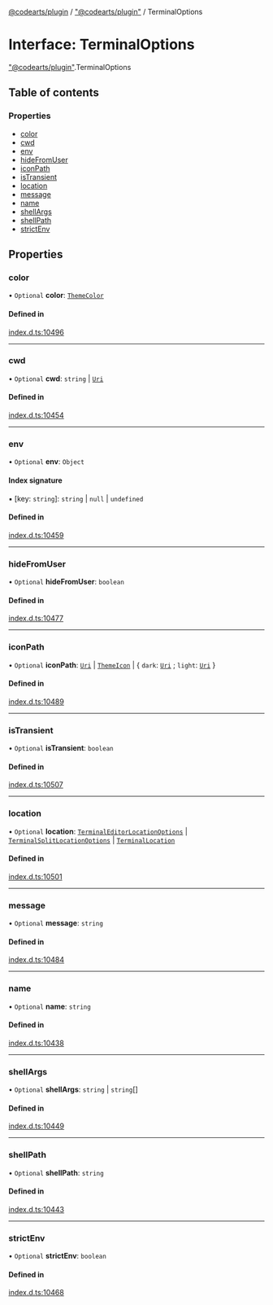 [@codearts/plugin](../README.md) / ["@codearts/plugin"](../modules/_codearts_plugin_.md) / TerminalOptions

# Interface: TerminalOptions

["@codearts/plugin"](../modules/_codearts_plugin_.md).TerminalOptions

## Table of contents

### Properties

- [color](codearts_plugin_.TerminalOptions.md#color)
- [cwd](codearts_plugin_.TerminalOptions.md#cwd)
- [env](codearts_plugin_.TerminalOptions.md#env)
- [hideFromUser](codearts_plugin_.TerminalOptions.md#hidefromuser)
- [iconPath](codearts_plugin_.TerminalOptions.md#iconpath)
- [isTransient](codearts_plugin_.TerminalOptions.md#istransient)
- [location](codearts_plugin_.TerminalOptions.md#location)
- [message](codearts_plugin_.TerminalOptions.md#message)
- [name](codearts_plugin_.TerminalOptions.md#name)
- [shellArgs](codearts_plugin_.TerminalOptions.md#shellargs)
- [shellPath](codearts_plugin_.TerminalOptions.md#shellpath)
- [strictEnv](codearts_plugin_.TerminalOptions.md#strictenv)

## Properties

### color

• `Optional` **color**: [`ThemeColor`](../classes/codearts_plugin_.ThemeColor.md)

#### Defined in

[index.d.ts:10496](https://github.com/huaweicloud/cloudide-plugin-api/blob/a4193a8/index.d.ts#L10496)

___

### cwd

• `Optional` **cwd**: `string` \| [`Uri`](../classes/codearts_plugin_.Uri.md)

#### Defined in

[index.d.ts:10454](https://github.com/huaweicloud/cloudide-plugin-api/blob/a4193a8/index.d.ts#L10454)

___

### env

• `Optional` **env**: `Object`

#### Index signature

▪ [key: `string`]: `string` \| ``null`` \| `undefined`

#### Defined in

[index.d.ts:10459](https://github.com/huaweicloud/cloudide-plugin-api/blob/a4193a8/index.d.ts#L10459)

___

### hideFromUser

• `Optional` **hideFromUser**: `boolean`

#### Defined in

[index.d.ts:10477](https://github.com/huaweicloud/cloudide-plugin-api/blob/a4193a8/index.d.ts#L10477)

___

### iconPath

• `Optional` **iconPath**: [`Uri`](../classes/codearts_plugin_.Uri.md) \| [`ThemeIcon`](../classes/codearts_plugin_.ThemeIcon.md) \| { `dark`: [`Uri`](../classes/codearts_plugin_.Uri.md) ; `light`: [`Uri`](../classes/codearts_plugin_.Uri.md)  }

#### Defined in

[index.d.ts:10489](https://github.com/huaweicloud/cloudide-plugin-api/blob/a4193a8/index.d.ts#L10489)

___

### isTransient

• `Optional` **isTransient**: `boolean`

#### Defined in

[index.d.ts:10507](https://github.com/huaweicloud/cloudide-plugin-api/blob/a4193a8/index.d.ts#L10507)

___

### location

• `Optional` **location**: [`TerminalEditorLocationOptions`](codearts_plugin_.TerminalEditorLocationOptions.md) \| [`TerminalSplitLocationOptions`](codearts_plugin_.TerminalSplitLocationOptions.md) \| [`TerminalLocation`](../enums/codearts_plugin_.TerminalLocation.md)

#### Defined in

[index.d.ts:10501](https://github.com/huaweicloud/cloudide-plugin-api/blob/a4193a8/index.d.ts#L10501)

___

### message

• `Optional` **message**: `string`

#### Defined in

[index.d.ts:10484](https://github.com/huaweicloud/cloudide-plugin-api/blob/a4193a8/index.d.ts#L10484)

___

### name

• `Optional` **name**: `string`

#### Defined in

[index.d.ts:10438](https://github.com/huaweicloud/cloudide-plugin-api/blob/a4193a8/index.d.ts#L10438)

___

### shellArgs

• `Optional` **shellArgs**: `string` \| `string`[]

#### Defined in

[index.d.ts:10449](https://github.com/huaweicloud/cloudide-plugin-api/blob/a4193a8/index.d.ts#L10449)

___

### shellPath

• `Optional` **shellPath**: `string`

#### Defined in

[index.d.ts:10443](https://github.com/huaweicloud/cloudide-plugin-api/blob/a4193a8/index.d.ts#L10443)

___

### strictEnv

• `Optional` **strictEnv**: `boolean`

#### Defined in

[index.d.ts:10468](https://github.com/huaweicloud/cloudide-plugin-api/blob/a4193a8/index.d.ts#L10468)
